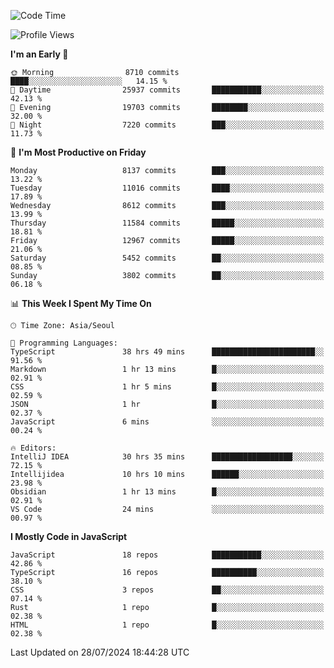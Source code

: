 <!--START_SECTION:waka-->
![Code Time](http://img.shields.io/badge/Code%20Time-6%2C495%20hrs%2020%20mins-blue)

![Profile Views](http://img.shields.io/badge/Profile%20Views-0-blue)

**I'm an Early 🐤** 

```text
🌞 Morning                8710 commits        ████░░░░░░░░░░░░░░░░░░░░░   14.15 % 
🌆 Daytime                25937 commits       ███████████░░░░░░░░░░░░░░   42.13 % 
🌃 Evening                19703 commits       ████████░░░░░░░░░░░░░░░░░   32.00 % 
🌙 Night                  7220 commits        ███░░░░░░░░░░░░░░░░░░░░░░   11.73 % 
```
📅 **I'm Most Productive on Friday** 

```text
Monday                   8137 commits        ███░░░░░░░░░░░░░░░░░░░░░░   13.22 % 
Tuesday                  11016 commits       ████░░░░░░░░░░░░░░░░░░░░░   17.89 % 
Wednesday                8612 commits        ███░░░░░░░░░░░░░░░░░░░░░░   13.99 % 
Thursday                 11584 commits       █████░░░░░░░░░░░░░░░░░░░░   18.81 % 
Friday                   12967 commits       █████░░░░░░░░░░░░░░░░░░░░   21.06 % 
Saturday                 5452 commits        ██░░░░░░░░░░░░░░░░░░░░░░░   08.85 % 
Sunday                   3802 commits        ██░░░░░░░░░░░░░░░░░░░░░░░   06.18 % 
```


📊 **This Week I Spent My Time On** 

```text
🕑︎ Time Zone: Asia/Seoul

💬 Programming Languages: 
TypeScript               38 hrs 49 mins      ███████████████████████░░   91.56 % 
Markdown                 1 hr 13 mins        █░░░░░░░░░░░░░░░░░░░░░░░░   02.91 % 
CSS                      1 hr 5 mins         █░░░░░░░░░░░░░░░░░░░░░░░░   02.59 % 
JSON                     1 hr                █░░░░░░░░░░░░░░░░░░░░░░░░   02.37 % 
JavaScript               6 mins              ░░░░░░░░░░░░░░░░░░░░░░░░░   00.24 % 

🔥 Editors: 
IntelliJ IDEA            30 hrs 35 mins      ██████████████████░░░░░░░   72.15 % 
Intellijidea             10 hrs 10 mins      ██████░░░░░░░░░░░░░░░░░░░   23.98 % 
Obsidian                 1 hr 13 mins        █░░░░░░░░░░░░░░░░░░░░░░░░   02.91 % 
VS Code                  24 mins             ░░░░░░░░░░░░░░░░░░░░░░░░░   00.97 % 
```

**I Mostly Code in JavaScript** 

```text
JavaScript               18 repos            ███████████░░░░░░░░░░░░░░   42.86 % 
TypeScript               16 repos            ██████████░░░░░░░░░░░░░░░   38.10 % 
CSS                      3 repos             ██░░░░░░░░░░░░░░░░░░░░░░░   07.14 % 
Rust                     1 repo              █░░░░░░░░░░░░░░░░░░░░░░░░   02.38 % 
HTML                     1 repo              █░░░░░░░░░░░░░░░░░░░░░░░░   02.38 % 
```




 Last Updated on 28/07/2024 18:44:28 UTC
<!--END_SECTION:waka-->
